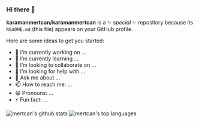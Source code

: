 ### Hi there 👋

**karamanmertcan/karamanmertcan** is a ✨ _special_ ✨ repository because its `README.md` (this file) appears on your GitHub profile.


Here are some ideas to get you started:

- 🔭 I’m currently working on ...
- 🌱 I’m currently learning ...
- 👯 I’m looking to collaborate on ...
- 🤔 I’m looking for help with ...
- 💬 Ask me about ...
- 📫 How to reach me: ...
- 😄 Pronouns: ...
- ⚡ Fun fact: ...

![mertcan's github stats](https://github-readme-stats.vercel.app/api?username=karamanmertcan&show_icons=true)
![mertcan's top languages](https://github-readme-stats.vercel.app/api/top-langs/?username=karamanmertcan&layout=compact)



